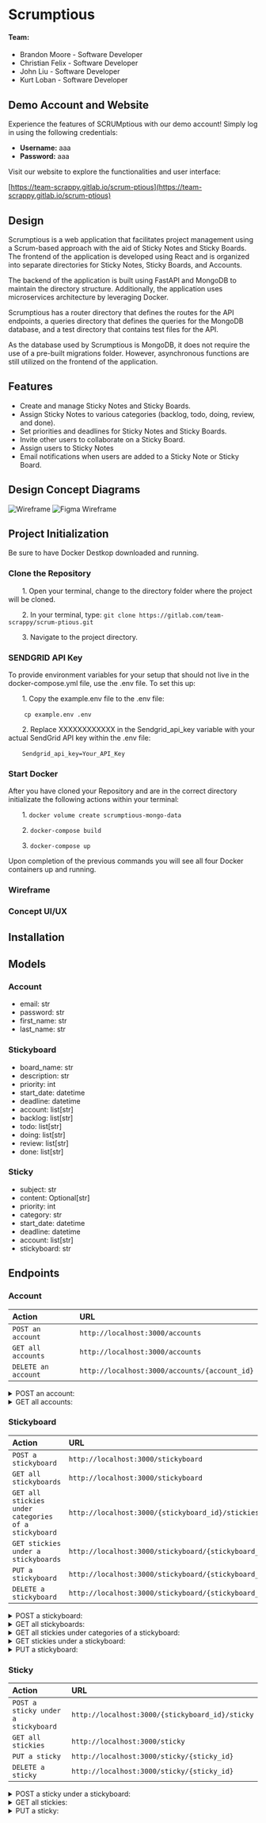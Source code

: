 # Scrumptious

#### Team:

- Brandon Moore - Software Developer
- Christian Felix - Software Developer
- John Liu - Software Developer
- Kurt Loban - Software Developer

## Demo Account and Website

Experience the features of SCRUMptious with our demo account! Simply log in using the following credentials:

- **Username:** aaa
- **Password:** aaa

Visit our website to explore the functionalities and user interface:

[https://team-scrappy.gitlab.io/scrum-ptious](https://team-scrappy.gitlab.io/scrum-ptious)

## Design

Scrumptious is a web application that facilitates project management using a Scrum-based approach with the aid of Sticky Notes and Sticky Boards. The frontend of the application is developed using React and is organized into separate directories for Sticky Notes, Sticky Boards, and Accounts.

The backend of the application is built using FastAPI and MongoDB to maintain the directory structure. Additionally, the application uses microservices architecture by leveraging Docker.

Scrumptious has a router directory that defines the routes for the API endpoints, a queries directory that defines the queries for the MongoDB database, and a test directory that contains test files for the API.

As the database used by Scrumptious is MongoDB, it does not require the use of a pre-built migrations folder. However, asynchronous functions are still utilized on the frontend of the application.

## Features

- Create and manage Sticky Notes and Sticky Boards.
- Assign Sticky Notes to various categories (backlog, todo, doing, review, and done).
- Set priorities and deadlines for Sticky Notes and Sticky Boards.
- Invite other users to collaborate on a Sticky Board.
- Assign users to Sticky Notes
- Email notifications when users are added to a Sticky Note or Sticky Board.

## Design Concept Diagrams

![Wireframe](Wireframe%20concept.svg)
![Figma Wireframe](Figma%20UIUX%20wireframe.jpg)

## Project Initialization

Be sure to have Docker Destkop downloaded and running.

### Clone the Repository

&ensp;&ensp;&ensp;&ensp;1. Open your terminal, change to the directory folder where the project will be cloned.

&ensp;&ensp;&ensp;&ensp;2. In your terminal, type: `git clone https://gitlab.com/team-scrappy/scrum-ptious.git`

&ensp;&ensp;&ensp;&ensp;3. Navigate to the project directory.

### SENDGRID API Key

To provide environment variables for your setup that should not live in the docker-compose.yml file, use the .env file. To set this up:

&ensp;&ensp;&ensp;&ensp;1. Copy the example.env file to the .env file:

&ensp;&ensp;&ensp;&ensp; `cp example.env .env`

&ensp;&ensp;&ensp;&ensp;2. Replace XXXXXXXXXXXX in the Sendgrid_api_key variable with your actual SendGrid API key within the .env file:

&ensp;&ensp;&ensp;&ensp;`Sendgrid_api_key=Your_API_Key`

### Start Docker

After you have cloned your Repository and are in the correct directory initializate the following actions within your terminal:

&ensp;&ensp;&ensp;&ensp;1. `docker volume create scrumptious-mongo-data`

&ensp;&ensp;&ensp;&ensp;2. `docker-compose build`

&ensp;&ensp;&ensp;&ensp;3. `docker-compose up`

Upon completion of the previous commands you will see all four Docker containers up and running.

### Wireframe

### Concept UI/UX

## Installation

## Models
### Account
- email: str
- password: str
- first_name: str
- last_name: str
### Stickyboard
- board_name: str
- description: str
- priority: int
- start_date: datetime
- deadline: datetime
- account: list[str]
- backlog: list[str]
- todo: list[str]
- doing: list[str]
- review: list[str]
- done: list[str]
### Sticky
- subject: str
- content: Optional[str]
- priority: int
- category: str
- start_date: datetime
- deadline: datetime
- account: list[str]
- stickyboard: str
## Endpoints
### Account

| Action                   | URL                                                          |
|:-------------------------|:-------------------------------------------------------------|
| `POST an account`        | `http://localhost:3000/accounts`                    |
| `GET all accounts`            | `http://localhost:3000/accounts`                             |
| `DELETE an account` | `http://localhost:3000/accounts/{account_id}` |

<details>
<summary markdown="span">POST an account: </summary>

```
{
  "email": "test_account@test.com",
  "password": "test_password",
  "first_name": "Test_First_Name",
  "last_name": "Test_Last_Name"
}
```

</details>

<details>
<summary markdown="span">GET all accounts: </summary>

```
[
  {
    "email": "test_account@test.com",
    "first_name": "Test_First_Name",
    "last_name": "Test_Last_Name",
    "id": "644b0597b0b66163a004216a"
  }
]
```

</details>

### Stickyboard

| Action                                                      | URL                                                         |
|:------------------------------------------------------------|:------------------------------------------------------------|
| `POST a stickyboard`                                        | `http://localhost:3000/stickyboard`                         |
| `GET all stickyboards`                                           | `http://localhost:3000/stickyboard`                         |
| `GET all stickies under categories of a stickyboard`            | `http://localhost:3000/{stickyboard_id}/stickies`           |
| `GET stickies under a stickyboards`                             | `http://localhost:3000/stickyboard/{stickyboard_id}/sticky` |
| `PUT a stickyboard`                                           | `http://localhost:3000/stickyboard/{stickyboard_id}`                  |
| `DELETE a stickyboard`                                      | `http://localhost:3000/stickyboard/{stickyboard_id}`        |

<details>
<summary markdown="span">POST a stickyboard: </summary>

```
{
  "board_name": "Test_Stickyboard_Board_Name",
  "description": "Test_Stickyboard_Description",
  "priority": 1,
  "start_date": "2023-04-27T23:01:04.911Z",
  "deadline": "2023-04-27T23:01:04.911Z",
  "account": [
    "644b0597b0b66163a004216a"
  ],
  "backlog": [],
  "todo": [],
  "doing": [],
  "review": [],
  "done": []
}
```

</details>

<details>
<summary markdown="span">GET all stickyboards: </summary>

```
[
  {
    "board_name": "Test_Stickyboard_Board_Name",
    "description": "Test_Stickyboard_Description",
    "priority": 1,
    "start_date": "2023-04-27T23:01:04.911000",
    "deadline": "2023-04-27T23:01:04.911000",
    "account": [
      "644b0597b0b66163a004216a"
    ],
    "backlog": [],
    "todo": [],
    "doing": [],
    "review": [],
    "done": [],
    "id": "644b05d6b0b66163a004216b"
  }
]
```

</details>

<details>
<summary markdown="span">GET all stickies under categories of a stickyboard: </summary>

```
{
  "backlog": [],
  "todo": [],
  "review": [],
  "doing": [
    {
      "subject": "Test_Sticky_Subject",
      "content": "Test_Sticky_Content",
      "priority": 1,
      "category": "doing",
      "start_date": "2023-04-27T22:25:24.238000",
      "deadline": "2023-04-27T22:25:24.238000",
      "account": [
        "644b0597b0b66163a004216a"
      ],
      "append": false,
      "stickyboard": "644b05d6b0b66163a004216b",
      "id": "644b06dab0b66163a004216c"
    }
  ],
  "done": []
}
```

</details>

<details>
<summary markdown="span">GET stickies under a stickyboard: </summary>

```
[
  {
    "subject": "Test_Sticky_Subject",
    "content": "Test_Sticky_Content",
    "priority": 1,
    "category": "doing",
    "start_date": "2023-04-27T22:25:24.238000",
    "deadline": "2023-04-27T22:25:24.238000",
    "account": [
      "644b0597b0b66163a004216a"
    ],
    "append": false,
    "stickyboard": "644b05d6b0b66163a004216b",
    "id": "644b06dab0b66163a004216c"
  }
]
```

</details>

<details>
<summary markdown="span">PUT a stickyboard: </summary>

```
{
  "board_name": "Test_Stickyboard_Board_Name_Update",
  "description": "Test_Stickyboard_Description_Update",
  "priority": 1,
  "start_date": "2023-04-27T23:01:04.911Z",
  "deadline": "2023-04-27T23:01:04.911Z",
  "account": [
    "644b0597b0b66163a004216a"
  ],
  "backlog": [],
  "todo": [],
  "doing": [],
  "review": [],
  "done": []
}
```

</details>

### Sticky

| Action                              | URL                                                      |
|:------------------------------------|:---------------------------------------------------------|
| `POST a sticky under a stickyboard` | `http://localhost:3000/{stickyboard_id}/sticky`          |
| `GET all stickies`                       | `http://localhost:3000/sticky`                           |
| `PUT a sticky`                         | `http://localhost:3000/sticky/{sticky_id}` |
| `DELETE a sticky`                   | `http://localhost:3000/sticky/{sticky_id}`                  |

<details>
<summary markdown="span">POST a sticky under a stickyboard: </summary>

```
{
  "subject": "Test_Sticky_Subject",
  "content": "Test_Sticky_Content",
  "priority": 1,
  "category": "doing",
  "start_date": "2023-04-27T22:25:24.238Z",
  "deadline": "2023-04-27T22:25:24.238Z",
  "account": [
    "644b0597b0b66163a004216a"
  ],
  "append": false
}
```

</details>

<details>
<summary markdown="span">GET all stickies: </summary>

```
[
  {
    "subject": "Test_Sticky_Subject",
    "content": "Test_Sticky_Content",
    "priority": 1,
    "category": "doing",
    "start_date": "2023-04-27T22:25:24.238000",
    "deadline": "2023-04-27T22:25:24.238000",
    "account": [
      "644b0597b0b66163a004216a"
    ],
    "append": false,
    "stickyboard": "644b05d6b0b66163a004216b",
    "id": "644b06dab0b66163a004216c"
  }
]
```

</details>

<details>
<summary markdown="span">PUT a sticky: </summary>

```
{
  "subject": "Test_Sticky_Subject_Update",
  "content": "Test_Sticky_Content_Update",
  "priority": 1,
  "category": "doing",
  "start_date": "2023-04-27T22:25:24.238Z",
  "deadline": "2023-04-27T22:25:24.238Z",
  "account": [
    "644b0597b0b66163a004216a"
  ],
  "stickyboard": "644b05d6b0b66163a004216b"
}
```

</details>
